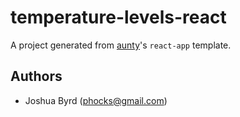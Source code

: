 # temperature-levels-react

A project generated from [aunty](https://github.com/abcnews/aunty)'s `react-app` template.

## Authors

- Joshua Byrd ([phocks@gmail.com](mailto:phocks@gmail.com))
